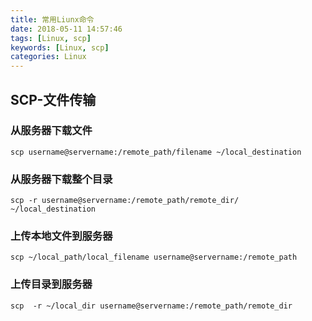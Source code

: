 ```yaml
---
title: 常用Liunx命令
date: 2018-05-11 14:57:46
tags: [Linux, scp]
keywords: [Linux, scp]
categories: Linux
---
```


## SCP-文件传输
### 从服务器下载文件

```
scp username@servername:/remote_path/filename ~/local_destination
```

### 从服务器下载整个目录

```
scp -r username@servername:/remote_path/remote_dir/ ~/local_destination
```
### 上传本地文件到服务器

```
scp ~/local_path/local_filename username@servername:/remote_path
```

### 上传目录到服务器
```
scp  -r ~/local_dir username@servername:/remote_path/remote_dir
```




